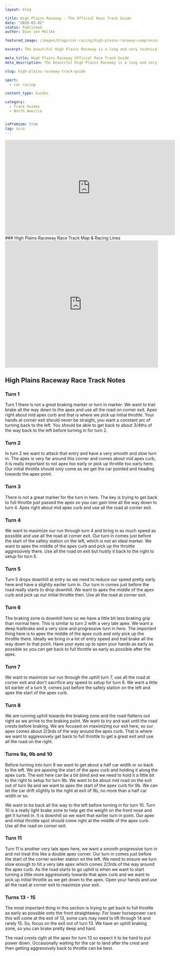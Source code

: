 ```yaml
---
layout: blog

title: High Plains Raceway - The Official Race Track Guide
date: "2019-03-02"
status: Published
author: Dion von Moltke

featured_image: /images/blogs/car-racing/high-plains-raceway-compressor.jpg

excerpt: The beautiful High Plains Raceway is a long and very technical race track.  Knowing where to place the car, which corners you need to sacrifice is key.  Find all of that out here!

meta_title: High Plains Raceway Official Race Track Guide
meta_description: The beautiful High Plains Raceway is a long and very technical race track.  Knowing where to place the car, which corners you need to sacrifice is key.  Find all of that out here!

slug: high-plains-raceway-track-guide

sport:
  - car racing

content_type: Guides

category:
  - Track Guides
  - North America


isPremium: true
tag: scca
---
```


<iframe title="Blog iFrame" id="videoIframe" width="560" height="315" src="https://www.youtube.com/embed/DwvmiGFHvwQ" frameborder="0" allow="accelerometer; autoplay; encrypted-media; gyroscope; picture-in-picture" allowfullscreen></iframe>
### High Plains Raceway Race Track Map & Racing Lines

<iframe title="Blog iFrame" src="https://open-racer.com/embed#/l144S1Wv5u6zEILFr9QJ"
                             style="height: 420px; width: 100%; border: 0"></iframe>

## High Plains Raceway Race Track Notes

### Turn 1

Turn 1 there is not a great braking marker or turn in marker. We want to trail brake all the way down to the apex and use all the road on corner exit. Apex right about mid apex curb and that is where we pick up initial throttle. Your hands at corner exit should never be straight, you want a constant arc of turning back to the left. You should be able to get back to about 3/4ths of the way back to the left before turning in for turn 2.

### Turn 2

In turn 2 we want to attack that entry and have a very smooth and slow turn in. The apex is very far around this corner and comes about mid apex curb, it is really important to not apex too early or pick up throttle too early here. Our initial throttle should only come as we get the car pointed and heading towards the apex point.

### Turn 3

There is not a great marker for the turn in here. The key is trying to get back to full throttle just passed the apex so you can gain time all the way down to turn 4. Apex right about mid apex curb and use all the road at corner exit.

### Turn 4

We want to maximize our run through turn 4 and bring in as much speed as possible and use all the road at corner exit. Our turn in comes just before the start of the safety station on the left, which is not an ideal marker. We want to apex the middle of the apex curb and pick up the throttle aggressively there. Use all the road on exit but hustly it back to the right to setup for turn 5.

### Turn 5

Turn 5 drops downhill at entry so we need to reduce our speed pretty early here and have a slightly earlier turn in. Our turn in comes just before the road really starts to drop downhill. We want to apex the middle of the apex curb and pick up our initial throttle then. Use all the road at corner exit.

### Turn 6

The braking zone is downhill here so we have a little bit less braking grip than normal here. This is similar to turn 2 with a very late apex. We want a deep trailbrake and a very slow and progressive turn in here. The important thing here is to apex the middle of the apex curb and only pick up the throttle there. Ideally we bring in a lot of entry speed and trail brake all the way down to that point. Have your eyes up to open your hands as early as possible so you can get back to full throttle as early as possible after the apex.

### Turn 7

We want to maximize our run through the uphill turn 7, use all the road at corner exit and don't sacrifice any speed to setup for turn 8. We want a little bit earlier of a turn 9, comes just before the safety station on the left and apex the start of the apex curb.

### Turn 8

We are running uphill towards the braking zone and the road flattens out right as we arrive to the braking point. We want to try and wait until the road crests before braking. We are focused on maximizing our exit here, so our apex comes about 2/3rds of the way around the apex curb. That is where we want to aggressively get back to full throttle to get a great exit and use all the road on the right.

### Turns 9a, 9b and 10

Before turning into turn 9 we want to get about a half car width or so back to the left. We are apexing the start of the apex curb and holding it along the apex curb. The exit here can be a bit blind and we need to hold it a little bit to the right to setup for turn 9b. We want to be about mid road on the exit out of turn 9a and we want to apex the start of the apex curb for 9b. We can let the car drift slightly to the right at exit of 9b, no more than a half car width or so.

We want to be back all the way to the left before turning in for turn 10. Turn 10 is a really light brake zone to help get the weight on the front nose and get it turned in. It is downhill so we want that earlier turn in point. Our apex and initial throttle spot should come right at the middle of the apex curb. Use all the road on corner exit.

### Turn 11

Turn 11 is another very late apex here, we want a smooth progressive turn in and not treat this like a double apex corner. Our turn in comes just before the start of the corner worker station on the left. We need to ensure we turn slow enough to hit a very late apex which comes 2/3rds of the way around the apex curb. As the road starts to go uphill is when we want to start turning a little more aggressively towards that apex curb and we want to pick up initial throttle as we get down to the apex. Open your hands and use all the road at corner exit to maximize your exit.

### Turns 13 - 15

The most important thing in this section is trying to get back to full throttle as early as possible onto the front straightaway. For lower horsepower cars this will come at the exit of 13, some cars may need to lift through 14 and rarely 15. So, focus on the exit out of turn 13. We have an uphill braking zone, so you can brake pretty deep and hard.

The road crests rigth at the apex for turn 13 so expect it to be hard to put power down. Occasionally waiting for the car to land after the crest and then getting aggressively back to throttle can be best.
